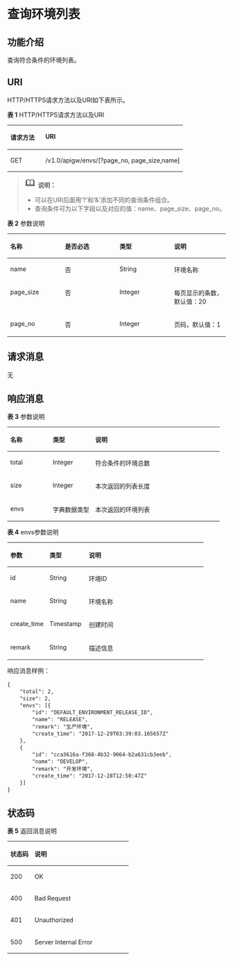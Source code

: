 # 查询环境列表<a name="apig-zh-api-180713055"></a>

## 功能介绍<a name="section51058735"></a>

查询符合条件的环境列表。

## URI<a name="section56875432"></a>

HTTP/HTTPS请求方法以及URI如下表所示。

**表 1**  HTTP/HTTPS请求方法以及URI

<a name="table26537273"></a>
<table><thead align="left"><tr id="row97700"><th class="cellrowborder" valign="top" width="20%" id="mcps1.2.3.1.1"><p id="p7913769"><a name="p7913769"></a><a name="p7913769"></a>请求方法</p>
</th>
<th class="cellrowborder" valign="top" width="80%" id="mcps1.2.3.1.2"><p id="p37035575"><a name="p37035575"></a><a name="p37035575"></a>URI</p>
</th>
</tr>
</thead>
<tbody><tr id="row47091573"><td class="cellrowborder" valign="top" width="20%" headers="mcps1.2.3.1.1 "><p id="p56321035"><a name="p56321035"></a><a name="p56321035"></a>GET</p>
</td>
<td class="cellrowborder" valign="top" width="80%" headers="mcps1.2.3.1.2 "><p id="p65709986"><a name="p65709986"></a><a name="p65709986"></a>/v1.0/apigw/envs/[?page_no, page_size,name]</p>
</td>
</tr>
</tbody>
</table>

>![](public_sys-resources/icon-note.gif) **说明：**   
>-   可以在URI后面用‘?’和‘&’添加不同的查询条件组合。  
>-   查询条件可为以下字段以及对应的值：name、page\_size、page\_no。  

**表 2**  参数说明

<a name="table8687743"></a>
<table><thead align="left"><tr id="row22440872"><th class="cellrowborder" valign="top" width="25%" id="mcps1.2.5.1.1"><p id="p5771382"><a name="p5771382"></a><a name="p5771382"></a>名称</p>
</th>
<th class="cellrowborder" valign="top" width="25%" id="mcps1.2.5.1.2"><p id="p64828808"><a name="p64828808"></a><a name="p64828808"></a>是否必选</p>
</th>
<th class="cellrowborder" valign="top" width="25%" id="mcps1.2.5.1.3"><p id="p16642119"><a name="p16642119"></a><a name="p16642119"></a>类型</p>
</th>
<th class="cellrowborder" valign="top" width="25%" id="mcps1.2.5.1.4"><p id="p5834394"><a name="p5834394"></a><a name="p5834394"></a>说明</p>
</th>
</tr>
</thead>
<tbody><tr id="row2823914"><td class="cellrowborder" valign="top" width="25%" headers="mcps1.2.5.1.1 "><p id="p27410462"><a name="p27410462"></a><a name="p27410462"></a>name</p>
</td>
<td class="cellrowborder" valign="top" width="25%" headers="mcps1.2.5.1.2 "><p id="p5654943"><a name="p5654943"></a><a name="p5654943"></a>否</p>
</td>
<td class="cellrowborder" valign="top" width="25%" headers="mcps1.2.5.1.3 "><p id="p55397204"><a name="p55397204"></a><a name="p55397204"></a>String</p>
</td>
<td class="cellrowborder" valign="top" width="25%" headers="mcps1.2.5.1.4 "><p id="p1186411103575"><a name="p1186411103575"></a><a name="p1186411103575"></a>环境名称</p>
</td>
</tr>
<tr id="row52134612"><td class="cellrowborder" valign="top" width="25%" headers="mcps1.2.5.1.1 "><p id="p62154076"><a name="p62154076"></a><a name="p62154076"></a>page_size</p>
</td>
<td class="cellrowborder" valign="top" width="25%" headers="mcps1.2.5.1.2 "><p id="p1315380"><a name="p1315380"></a><a name="p1315380"></a>否</p>
</td>
<td class="cellrowborder" valign="top" width="25%" headers="mcps1.2.5.1.3 "><p id="p39436932"><a name="p39436932"></a><a name="p39436932"></a>Integer</p>
</td>
<td class="cellrowborder" valign="top" width="25%" headers="mcps1.2.5.1.4 "><p id="p40274933"><a name="p40274933"></a><a name="p40274933"></a>每页显示的条数，默认值：20</p>
</td>
</tr>
<tr id="row26930081"><td class="cellrowborder" valign="top" width="25%" headers="mcps1.2.5.1.1 "><p id="p33852966"><a name="p33852966"></a><a name="p33852966"></a>page_no</p>
</td>
<td class="cellrowborder" valign="top" width="25%" headers="mcps1.2.5.1.2 "><p id="p57735711"><a name="p57735711"></a><a name="p57735711"></a>否</p>
</td>
<td class="cellrowborder" valign="top" width="25%" headers="mcps1.2.5.1.3 "><p id="p46081013"><a name="p46081013"></a><a name="p46081013"></a>Integer</p>
</td>
<td class="cellrowborder" valign="top" width="25%" headers="mcps1.2.5.1.4 "><p id="p41574543"><a name="p41574543"></a><a name="p41574543"></a>页码，默认值：1</p>
</td>
</tr>
</tbody>
</table>

## 请求消息<a name="section42116847"></a>

无

## 响应消息<a name="section56021456"></a>

**表 3**  参数说明

<a name="table18843207"></a>
<table><thead align="left"><tr id="row11636316"><th class="cellrowborder" valign="top" width="20%" id="mcps1.2.4.1.1"><p id="p3017546"><a name="p3017546"></a><a name="p3017546"></a>名称</p>
</th>
<th class="cellrowborder" valign="top" width="20%" id="mcps1.2.4.1.2"><p id="p43094713"><a name="p43094713"></a><a name="p43094713"></a>类型</p>
</th>
<th class="cellrowborder" valign="top" width="60%" id="mcps1.2.4.1.3"><p id="p1010897"><a name="p1010897"></a><a name="p1010897"></a>说明</p>
</th>
</tr>
</thead>
<tbody><tr id="row14773817"><td class="cellrowborder" valign="top" width="20%" headers="mcps1.2.4.1.1 "><p id="p55828505"><a name="p55828505"></a><a name="p55828505"></a>total</p>
</td>
<td class="cellrowborder" valign="top" width="20%" headers="mcps1.2.4.1.2 "><p id="p25815066"><a name="p25815066"></a><a name="p25815066"></a>Integer</p>
</td>
<td class="cellrowborder" valign="top" width="60%" headers="mcps1.2.4.1.3 "><p id="p10645603"><a name="p10645603"></a><a name="p10645603"></a>符合条件的环境总数</p>
</td>
</tr>
<tr id="row28701571"><td class="cellrowborder" valign="top" width="20%" headers="mcps1.2.4.1.1 "><p id="p43125900"><a name="p43125900"></a><a name="p43125900"></a>size</p>
</td>
<td class="cellrowborder" valign="top" width="20%" headers="mcps1.2.4.1.2 "><p id="p3537010"><a name="p3537010"></a><a name="p3537010"></a>Integer</p>
</td>
<td class="cellrowborder" valign="top" width="60%" headers="mcps1.2.4.1.3 "><p id="p18062364"><a name="p18062364"></a><a name="p18062364"></a>本次返回的列表长度</p>
</td>
</tr>
<tr id="row28343550"><td class="cellrowborder" valign="top" width="20%" headers="mcps1.2.4.1.1 "><p id="p14126218"><a name="p14126218"></a><a name="p14126218"></a>envs</p>
</td>
<td class="cellrowborder" valign="top" width="20%" headers="mcps1.2.4.1.2 "><p id="p3373006"><a name="p3373006"></a><a name="p3373006"></a>字典数据类型</p>
</td>
<td class="cellrowborder" valign="top" width="60%" headers="mcps1.2.4.1.3 "><p id="p4778099"><a name="p4778099"></a><a name="p4778099"></a>本次返回的环境列表</p>
</td>
</tr>
</tbody>
</table>

**表 4**  envs参数说明

<a name="table43002897"></a>
<table><thead align="left"><tr id="row40093548"><th class="cellrowborder" valign="top" width="20%" id="mcps1.2.4.1.1"><p id="p26351947"><a name="p26351947"></a><a name="p26351947"></a>参数</p>
</th>
<th class="cellrowborder" valign="top" width="20%" id="mcps1.2.4.1.2"><p id="p54132987"><a name="p54132987"></a><a name="p54132987"></a>类型</p>
</th>
<th class="cellrowborder" valign="top" width="60%" id="mcps1.2.4.1.3"><p id="p22695844"><a name="p22695844"></a><a name="p22695844"></a>说明</p>
</th>
</tr>
</thead>
<tbody><tr id="row26424045"><td class="cellrowborder" valign="top" width="20%" headers="mcps1.2.4.1.1 "><p id="p59972862"><a name="p59972862"></a><a name="p59972862"></a>id</p>
</td>
<td class="cellrowborder" valign="top" width="20%" headers="mcps1.2.4.1.2 "><p id="p25963648"><a name="p25963648"></a><a name="p25963648"></a>String</p>
</td>
<td class="cellrowborder" valign="top" width="60%" headers="mcps1.2.4.1.3 "><p id="p22680730"><a name="p22680730"></a><a name="p22680730"></a>环境ID</p>
</td>
</tr>
<tr id="row2799984"><td class="cellrowborder" valign="top" width="20%" headers="mcps1.2.4.1.1 "><p id="p25472162"><a name="p25472162"></a><a name="p25472162"></a>name</p>
</td>
<td class="cellrowborder" valign="top" width="20%" headers="mcps1.2.4.1.2 "><p id="p49979265"><a name="p49979265"></a><a name="p49979265"></a>String</p>
</td>
<td class="cellrowborder" valign="top" width="60%" headers="mcps1.2.4.1.3 "><p id="p21788660"><a name="p21788660"></a><a name="p21788660"></a>环境名称</p>
</td>
</tr>
<tr id="row61880217"><td class="cellrowborder" valign="top" width="20%" headers="mcps1.2.4.1.1 "><p id="p46241670"><a name="p46241670"></a><a name="p46241670"></a>create_time</p>
</td>
<td class="cellrowborder" valign="top" width="20%" headers="mcps1.2.4.1.2 "><p id="p54587771"><a name="p54587771"></a><a name="p54587771"></a>Timestamp</p>
</td>
<td class="cellrowborder" valign="top" width="60%" headers="mcps1.2.4.1.3 "><p id="p59533345"><a name="p59533345"></a><a name="p59533345"></a>创建时间</p>
</td>
</tr>
<tr id="row66038062"><td class="cellrowborder" valign="top" width="20%" headers="mcps1.2.4.1.1 "><p id="p47482783"><a name="p47482783"></a><a name="p47482783"></a>remark</p>
</td>
<td class="cellrowborder" valign="top" width="20%" headers="mcps1.2.4.1.2 "><p id="p20900246"><a name="p20900246"></a><a name="p20900246"></a>String</p>
</td>
<td class="cellrowborder" valign="top" width="60%" headers="mcps1.2.4.1.3 "><p id="p15198328"><a name="p15198328"></a><a name="p15198328"></a>描述信息</p>
</td>
</tr>
</tbody>
</table>

响应消息样例：

```
{
	"total": 2,
	"size": 2,
	"envs": [{
		"id": "DEFAULT_ENVIRONMENT_RELEASE_ID",
		"name": "RELEASE",
		"remark": "生产环境",
		"create_time": "2017-12-29T03:39:03.165657Z"
	},
	{
		"id": "cca3616a-f368-4b32-9064-b2a631cb3eeb",
		"name": "DEVELOP",
		"remark": "开发环境",
		"create_time": "2017-12-28T12:50:47Z"
	}]
}
```

## 状态码<a name="section43507308"></a>

**表 5**  返回消息说明

<a name="table40155185"></a>
<table><thead align="left"><tr id="row33141868"><th class="cellrowborder" valign="top" width="20%" id="mcps1.2.3.1.1"><p id="p136762"><a name="p136762"></a><a name="p136762"></a>状态码</p>
</th>
<th class="cellrowborder" valign="top" width="80%" id="mcps1.2.3.1.2"><p id="p11077728"><a name="p11077728"></a><a name="p11077728"></a>说明</p>
</th>
</tr>
</thead>
<tbody><tr id="row24880775"><td class="cellrowborder" valign="top" width="20%" headers="mcps1.2.3.1.1 "><p id="p2076886"><a name="p2076886"></a><a name="p2076886"></a>200</p>
</td>
<td class="cellrowborder" valign="top" width="80%" headers="mcps1.2.3.1.2 "><p id="p34010102"><a name="p34010102"></a><a name="p34010102"></a>OK</p>
</td>
</tr>
<tr id="row37655468"><td class="cellrowborder" valign="top" width="20%" headers="mcps1.2.3.1.1 "><p id="p30194056"><a name="p30194056"></a><a name="p30194056"></a>400</p>
</td>
<td class="cellrowborder" valign="top" width="80%" headers="mcps1.2.3.1.2 "><p id="p29799432"><a name="p29799432"></a><a name="p29799432"></a>Bad Request</p>
</td>
</tr>
<tr id="row66868297"><td class="cellrowborder" valign="top" width="20%" headers="mcps1.2.3.1.1 "><p id="p47622971"><a name="p47622971"></a><a name="p47622971"></a>401</p>
</td>
<td class="cellrowborder" valign="top" width="80%" headers="mcps1.2.3.1.2 "><p id="p32255429"><a name="p32255429"></a><a name="p32255429"></a>Unauthorized</p>
</td>
</tr>
<tr id="row21863411"><td class="cellrowborder" valign="top" width="20%" headers="mcps1.2.3.1.1 "><p id="p26105877"><a name="p26105877"></a><a name="p26105877"></a>500</p>
</td>
<td class="cellrowborder" valign="top" width="80%" headers="mcps1.2.3.1.2 "><p id="p34201316"><a name="p34201316"></a><a name="p34201316"></a>Server Internal Error</p>
</td>
</tr>
</tbody>
</table>

